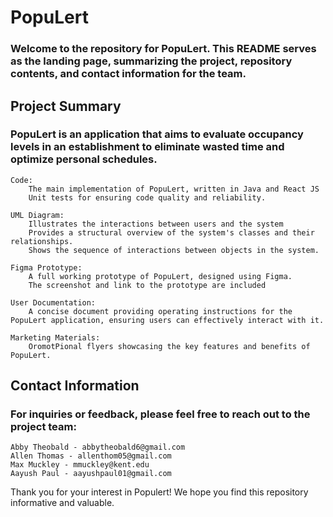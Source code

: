 # PopuLert

### Welcome to the repository for PopuLert. This README serves as the landing page, summarizing the project, repository contents, and contact information for the team.

## Project Summary

### PopuLert is an application that aims to evaluate occupancy levels in an establishment to eliminate wasted time and optimize personal schedules.

    Code:
        The main implementation of PopuLert, written in Java and React JS
        Unit tests for ensuring code quality and reliability.

    UML Diagram:
        Illustrates the interactions between users and the system
        Provides a structural overview of the system's classes and their relationships.
        Shows the sequence of interactions between objects in the system.

    Figma Prototype:
        A full working prototype of PopuLert, designed using Figma.
        The screenshot and link to the prototype are included

    User Documentation:
        A concise document providing operating instructions for the PopuLert application, ensuring users can effectively interact with it.

    Marketing Materials:
        OromotPional flyers showcasing the key features and benefits of PopuLert.
    
## Contact Information

### For inquiries or feedback, please feel free to reach out to the project team:

    Abby Theobald - abbytheobald6@gmail.com
    Allen Thomas - allenthom05@gmail.com
    Max Muckley - mmuckley@kent.edu
    Aayush Paul - aayushpaul01@gmail.com

Thank you for your interest in Populert! We hope you find this repository informative and valuable.
